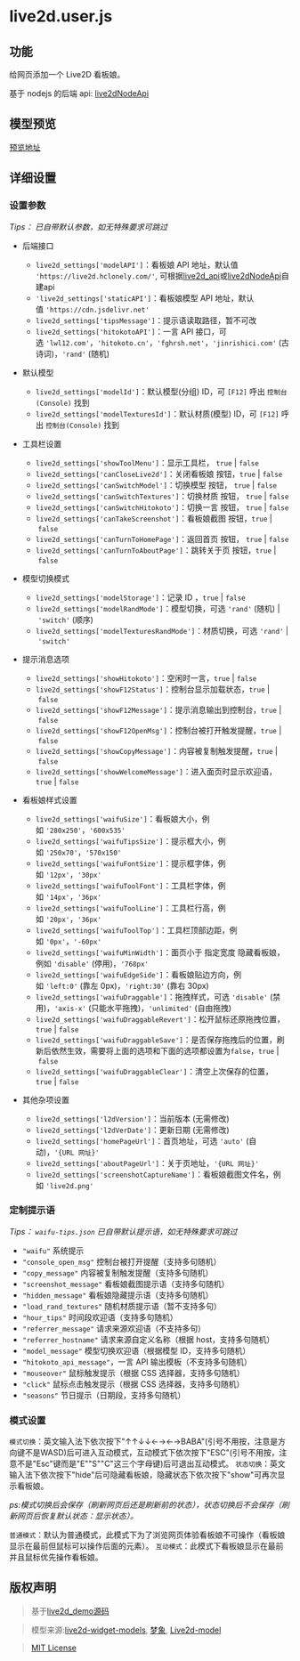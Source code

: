 # live2d.user.js

## 功能

给网页添加一个 Live2D 看板娘。

基于 nodejs 的后端 api: [live2dNodeApi](https://github.com/HCLonely/live2dNodeApi)

## 模型预览

[预览地址](http://49.234.125.110:2333/#preview)

## 详细设置

### 设置参数

*Tips： 已自带默认参数，如无特殊要求可跳过*

- 后端接口

  - `live2d_settings['modelAPI']`：看板娘 API 地址，默认值 `'https://live2d.hclonely.com/'`, 可根据[live2d_api](https://github.com/fghrsh/live2d_api)或[live2dNodeApi](https://github.com/HCLonely/live2dNodeApi)自建api
  - `'live2d_settings['staticAPI']`：看板娘模型 API 地址，默认值 `'https://cdn.jsdelivr.net'`
  - `live2d_settings['tipsMessage']`：提示语读取路径，暂不可改
  - `live2d_settings['hitokotoAPI']`：一言 API 接口，可选 `'lwl12.com'`，`'hitokoto.cn'`，`'fghrsh.net'`，`'jinrishici.com'` (古诗词)，`'rand'` (随机)

- 默认模型

  - `live2d_settings['modelId']`：默认模型(分组) ID，可 `[F12]` 呼出 `控制台(Console)` 找到
  - `live2d_settings['modelTexturesId']`：默认材质(模型) ID，可 `[F12]` 呼出 `控制台(Console)` 找到

- 工具栏设置

  - `live2d_settings['showToolMenu']`：显示工具栏， `true` | `false`
  - `live2d_settings['canCloseLive2d']`：关闭看板娘 按钮，`true` | `false`
  - `live2d_settings['canSwitchModel']`：切换模型 按钮， `true` | `false`
  - `live2d_settings['canSwitchTextures']`：切换材质 按钮， `true` | `false`
  - `live2d_settings['canSwitchHitokoto']`：切换一言 按钮， `true` | `false`
  - `live2d_settings['canTakeScreenshot']`：看板娘截图 按钮，`true` | `false`
  - `live2d_settings['canTurnToHomePage']`：返回首页 按钮， `true` | `false`
  - `live2d_settings['canTurnToAboutPage']`：跳转关于页 按钮，`true` | `false`

- 模型切换模式

  - `live2d_settings['modelStorage']`：记录 ID ，`true` | `false`
  - `live2d_settings['modelRandMode']`：模型切换，可选 `'rand'` (随机) | `'switch'` (顺序)
  - `live2d_settings['modelTexturesRandMode']`：材质切换，可选 `'rand'` | `'switch'`

- 提示消息选项

  - `live2d_settings['showHitokoto']`：空闲时一言，`true` | `false`
  - `live2d_settings['showF12Status']`：控制台显示加载状态，`true` | `false`
  - `live2d_settings['showF12Message']`：提示消息输出到控制台，`true` | `false`
  - `live2d_settings['showF12OpenMsg']`：控制台被打开触发提醒，`true` | `false`
  - `live2d_settings['showCopyMessage']`：内容被复制触发提醒，`true` | `false`
  - `live2d_settings['showWelcomeMessage']`：进入面页时显示欢迎语，`true` | `false`

- 看板娘样式设置

  - `live2d_settings['waifuSize']`：看板娘大小，例如 `'280x250'`，`'600x535'`
  - `live2d_settings['waifuTipsSize']`：提示框大小，例如 `'250x70'`，`'570x150'`
  - `live2d_settings['waifuFontSize']`：提示框字体，例如 `'12px'`，`'30px'`
  - `live2d_settings['waifuToolFont']`：工具栏字体，例如 `'14px'`，`'36px'`
  - `live2d_settings['waifuToolLine']`：工具栏行高，例如 `'20px'`，`'36px'`
  - `live2d_settings['waifuToolTop']`：工具栏顶部边距，例如 `'0px'`，`'-60px'`
  - `live2d_settings['waifuMinWidth']`：面页小于 指定宽度 隐藏看板娘，例如 `'disable'` (停用)，`'768px'`
  - `live2d_settings['waifuEdgeSide']`：看板娘贴边方向，例如 `'left:0'` (靠左 0px)，`'right:30'` (靠右 30px)
  - `live2d_settings['waifuDraggable']`：拖拽样式，可选 `'disable'` (禁用)，`'axis-x'` (只能水平拖拽)，`'unlimited'` (自由拖拽)
  - `live2d_settings['waifuDraggableRevert']`：松开鼠标还原拖拽位置，`true` | `false`
  - `live2d_settings['waifuDraggableSave']`：是否保存拖拽后的位置，刷新后依然生效，需要将上面的选项和下面的选项都设置为`false`，`true` | `false`
  - `live2d_settings['waifuDraggableClear']`：清空上次保存的位置，`true` | `false`

- 其他杂项设置

  - `live2d_settings['l2dVersion']`：当前版本 (无需修改)
  - `live2d_settings['l2dVerDate']`：更新日期 (无需修改)
  - `live2d_settings['homePageUrl']`：首页地址，可选 `'auto'` (自动)，`'{URL 网址}'`
  - `live2d_settings['aboutPageUrl']`：关于页地址，`'{URL 网址}'`
  - `live2d_settings['screenshotCaptureName']`：看板娘截图文件名，例如 `'live2d.png'`

### 定制提示语

*Tips： `waifu-tips.json` 已自带默认提示语，如无特殊要求可跳过*

- `"waifu"` 系统提示
- `"console_open_msg"` 控制台被打开提醒（支持多句随机）
- `"copy_message"` 内容被复制触发提醒（支持多句随机）
- `"screenshot_message"` 看板娘截图提示语（支持多句随机）
- `"hidden_message"` 看板娘隐藏提示语（支持多句随机）
- `"load_rand_textures"` 随机材质提示语（暂不支持多句）
- `"hour_tips"` 时间段欢迎语（支持多句随机）
- `"referrer_message"` 请求来源欢迎语（不支持多句）
- `"referrer_hostname"` 请求来源自定义名称（根据 host，支持多句随机）
- `"model_message"` 模型切换欢迎语（根据模型 ID，支持多句随机）
- `"hitokoto_api_message"`，一言 API 输出模板（不支持多句随机）
- `"mouseover"` 鼠标触发提示（根据 CSS 选择器，支持多句随机）
- `"click"` 鼠标点击触发提示（根据 CSS 选择器，支持多句随机）
- `"seasons"` 节日提示（日期段，支持多句随机）

### 模式设置

`模式切换`：英文输入法下依次按下"↑↑↓↓←→←→BABA"(引号不用按，注意是方向键不是WASD)后可进入互动模式，互动模式下依次按下"ESC"(引号不用按，注意不是"Esc"键而是"E""S""C"这三个字母键)后可退出互动模式。
`状态切换`：英文输入法下依次按下"hide"后可隐藏看板娘，隐藏状态下依次按下"show"可再次显示看板娘。

*ps:模式切换后会保存（刷新网页后还是刷新前的状态），状态切换后不会保存（刷新网页后恢复默认状态：显示状态）。*

`普通模式`：默认为普通模式，此模式下为了浏览网页体验看板娘不可操作（看板娘显示在最前但鼠标可以操作后面的元素）。
`互动模式`：此模式下看板娘显示在最前并且鼠标优先操作看板娘。

## 版权声明

> 基于[live2d_demo源码](https://github.com/fghrsh/live2d_demo)

> 模型来源:[live2d-widget-models](https://github.com/xiazeyu/live2d-widget-models), [梦象](https://mx.paul.ren/page/1/), [Live2d-model](https://github.com/Eikanya/Live2d-model)

> [MIT License](https://github.com/HCLonely/live2d.user.js/blob/master/LICENSE)
